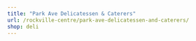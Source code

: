 ```yaml
---
title: "Park Ave Delicatessen & Caterers"
url: /rockville-centre/park-ave-delicatessen-and-caterers/
shop: deli
---
```

